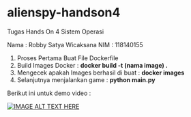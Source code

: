 # alienspy-handson4
Tugas Hands On 4 Sistem Operasi


Nama : Robby Satya Wicaksana
NIM : 118140155

1. Proses Pertama Buat File Dockerfile
2. Build Images Docker : **docker build -t (nama image) .**
3. Mengecek apakah Images berhasil di buat : **docker images**
4. Selanjutnya menjalankan game : **python main.py**

Berikut ini untuk demo video :

[![IMAGE ALT TEXT HERE](https://img.youtube.com/vi/u5BY4y5ymZQ/0.jpg)](https://www.youtube.com/watch?v=u5BY4y5ymZQ)
